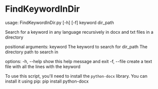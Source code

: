 # FindKeywordInDir
usage: FindKeywordInDir.py [-h] [-f] keyword dir_path

Search for a keyword in any language recursively in docx and txt files in a directory

positional arguments:
  keyword     The keyword to search for
  dir_path    The directory path to search in

options:
  -h, --help  show this help message and exit
  -f, --file  create a text file with all the lines with the keyword


To use this script, you'll need to install the `python-docx` library. You can install it using pip:
pip install python-docx

